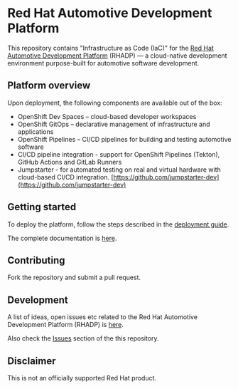# Red Hat Automotive Development Platform

This repository contains "Infrastructure as Code (IaC)" for the [Red Hat Automotive Development Platform](https://github.com/rhadp/rhadp-platform) (RHADP) 
— a cloud-native development environment purpose-built for automotive software development.   

## Platform overview

Upon deployment, the following components are available out of the box:  
- OpenShift Dev Spaces – cloud-based developer workspaces  
- OpenShift GitOps – declarative management of infrastructure and applications  
- OpenShift Pipelines – CI/CD pipelines for building and testing automotive software  
- CI/CD pipeline integration - support for OpenShift Pipelines (Tekton), GitHub Actions and GitLab Runners
- Jumpstarter - for automated testing on real and virtual hardware with cloud-based CI/CD integration. [https://github.com/jumpstarter-dev](https://github.com/jumpstarter-dev)

## Getting started

To deploy the platform, follow the steps described in the [deployment guide](docs/deployment.md).

The complete documentation is [here](docs/README.md).

## Contributing

Fork the repository and submit a pull request.

## Development

A list of ideas, open issues etc related to the Red Hat Automotive Development Platform (RHADP) is [here](https://github.com/orgs/rhadp/projects/1).  

Also check the [Issues](https://github.com/rhadp/rhadp-platform/issues) section of the this repository.

## Disclaimer

This is not an officially supported Red Hat product.